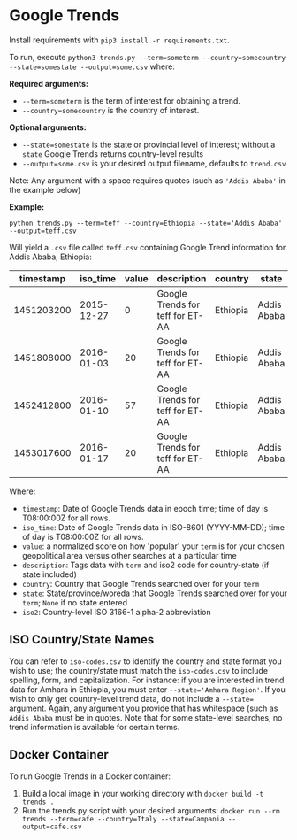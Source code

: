 # Google Trends

Install requirements with `pip3 install -r requirements.txt`.

To run, execute `python3 trends.py --term=someterm --country=somecountry --state=somestate --output=some.csv` where:

<b>Required arguments:</b>
  - `--term=someterm` is the term of interest for obtaining a trend.
  - `--country=somecountry` is the country of interest.
  
<b>Optional arguments:</b>  
  - `--state=somestate` is the state or provincial level of interest; without a `state` Google Trends returns country-level results
  - `--output=some.csv` is your desired output filename, defaults to `trend.csv`

Note: Any argument with a space requires quotes (such as `'Addis Ababa'` in the example below)

<b>Example:</b>

```
python trends.py --term=teff --country=Ethiopia --state='Addis Ababa' --output=teff.csv
```

Will yield a `.csv` file called `teff.csv` containing Google Trend information for Addis Ababa, Ethiopia:

| timestamp   | iso_time    | value | description                      | country  | state       | iso2 |
|-------------|-------------|-------|----------------------------------|----------|-------------|------|
| 1451203200  | 2015-12-27  | 0     | Google Trends for teff for ET-AA | Ethiopia | Addis Ababa | ET   |
| 1451808000  | 2016-01-03  | 20    | Google Trends for teff for ET-AA | Ethiopia | Addis Ababa | ET   |
| 1452412800  | 2016-01-10  | 57    | Google Trends for teff for ET-AA | Ethiopia | Addis Ababa | ET   |
| 1453017600  | 2016-01-17  | 20    | Google Trends for teff for ET-AA | Ethiopia | Addis Ababa | ET   |

Where:

  - `timestamp`: Date of Google Trends data in epoch time; time of day is T08:00:00Z for all rows.
  - `iso_time`: Date of Google Trends data in ISO-8601 (YYYY-MM-DD); time of day is T08:00:00Z for all rows.
  - `value`: a normalized score on how 'popular' your `term` is for your chosen geopolitical area versus other searches at a particular time
  - `description`: Tags data with `term` and iso2 code for country-state (if state included)
  - `country`: Country that Google Trends searched over for your `term`
  - `state`: State/province/woreda that Google Trends searched over for your `term`; `None` if no state entered
  - `iso2`: Country-level ISO 3166-1 alpha-2 abbreviation


## ISO Country/State Names
You can refer to `iso-codes.csv` to identify the country and state format you wish to use; the country/state must match the `iso-codes.csv` to include spelling, form, and capitalization. For instance: if you are interested in trend data for Amhara in Ethiopia, you must enter `--state='Amhara Region'`. If you wish to only get country-level trend data, do not include a `--state=` argument. Again, any argument you provide that has whitespace (such as `Addis Ababa` must be in quotes. Note that for some state-level searches, no trend information is available for certain terms.

## Docker Container

To run Google Trends in a Docker container:

1. Build a local image in your working directory with `docker build -t trends .`
2. Run the trends.py script with your desired arguments: 
    `docker run --rm trends --term=cafe --country=Italy --state=Campania --output=cafe.csv`
